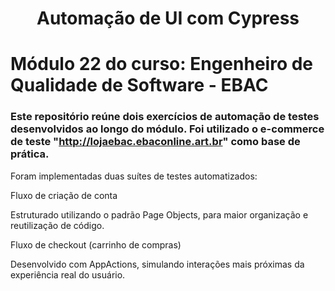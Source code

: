 <h1 align="center"> Automação de UI com Cypress </h1>

# Módulo 22 do curso: Engenheiro de Qualidade de Software - EBAC

### Este repositório reúne dois exercícios de automação de testes desenvolvidos ao longo do módulo. Foi utilizado o e-commerce de teste "http://lojaebac.ebaconline.art.br" como base de prática.

Foram implementadas duas suítes de testes automatizados:

Fluxo de criação de conta

Estruturado utilizando o padrão Page Objects, para maior organização e reutilização de código.

Fluxo de checkout (carrinho de compras)

Desenvolvido com AppActions, simulando interações mais próximas da experiência real do usuário.
